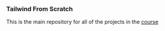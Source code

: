 ### Tailwind From Scratch

This is the main repository for all of the projects in the [course](https://tailwindfromscratch.com)
